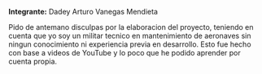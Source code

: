 **Integrante:**
Dadey Arturo Vanegas Mendieta

Pido de antemano disculpas por la elaboracion del proyecto, teniendo en cuenta que yo soy un militar tecnico en mantenimiento de aeronaves sin ningun conocimiento ni experiencia previa en desarrollo. 
Esto fue hecho con base a videos de YouTube y lo poco que he podido aprender por cuenta propia.
